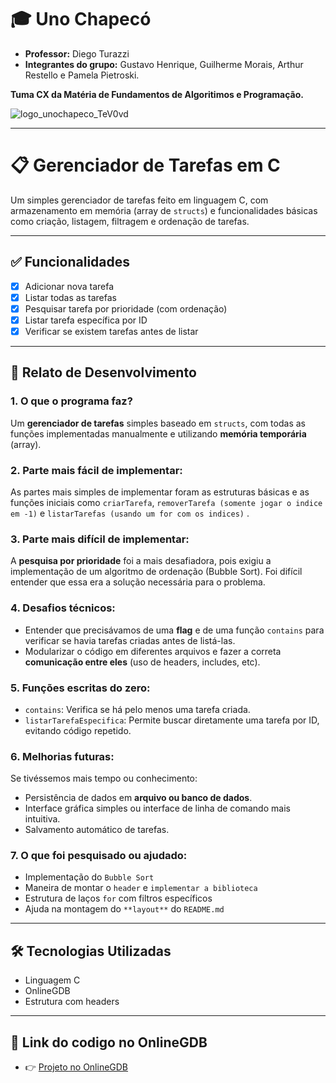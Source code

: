 # 🎓 Uno Chapecó

- **Professor:** Diego Turazzi
- **Integrantes do grupo:** Gustavo Henrique, Guilherme Morais, Arthur Restello e Pamela Pietroski.

**Tuma CX da Matéria de Fundamentos de Algoritimos e Programação.**

![logo_unochapeco_TeV0vd](https://github.com/user-attachments/assets/ac1149ab-13c4-44df-b7c0-eddbe1fecd16)

---


# 📋 Gerenciador de Tarefas em C

Um simples gerenciador de tarefas feito em linguagem C, com armazenamento em memória (array de `structs`) e funcionalidades básicas como criação, listagem, filtragem e ordenação de tarefas.

---

## ✅ Funcionalidades

- [x] Adicionar nova tarefa
- [x] Listar todas as tarefas
- [x] Pesquisar tarefa por prioridade (com ordenação)
- [x] Listar tarefa específica por ID
- [x] Verificar se existem tarefas antes de listar

---

## 🧠 Relato de Desenvolvimento

### 1. O que o programa faz?
Um **gerenciador de tarefas** simples baseado em `structs`, com todas as funções implementadas manualmente e utilizando **memória temporária** (array).

### 2. Parte mais fácil de implementar:
As partes mais simples de implementar foram as estruturas básicas e as funções iniciais como `criarTarefa`, `removerTarefa (somente jogar o indice em -1)` e `listarTarefas (usando um for com os indices)` .

### 3. Parte mais difícil de implementar:
A **pesquisa por prioridade** foi a mais desafiadora, pois exigiu a implementação de um algoritmo de ordenação (Bubble Sort). Foi difícil entender que essa era a solução necessária para o problema.

### 4. Desafios técnicos:
- Entender que precisávamos de uma **flag** e de uma função `contains` para verificar se havia tarefas criadas antes de listá-las.
- Modularizar o código em diferentes arquivos e fazer a correta **comunicação entre eles** (uso de headers, includes, etc).

### 5. Funções escritas do zero:
- `contains`: Verifica se há pelo menos uma tarefa criada.
- `listarTarefaEspecifica`: Permite buscar diretamente uma tarefa por ID, evitando código repetido.

### 6. Melhorias futuras:
Se tivéssemos mais tempo ou conhecimento:
- Persistência de dados em **arquivo ou banco de dados**.
- Interface gráfica simples ou interface de linha de comando mais intuitiva.
- Salvamento automático de tarefas.

### 7. O que foi pesquisado ou ajudado:
- Implementação do `Bubble Sort`
- Maneira de montar o `header` e `implementar a biblioteca`
- Estrutura de laços `for` com filtros específicos
- Ajuda na montagem do `**layout**` do `README.md`

---

## 🛠️ Tecnologias Utilizadas

- Linguagem C
- OnlineGDB
- Estrutura com headers

---

## 📁 Link do codigo no OnlineGDB

- 👉 [Projeto no OnlineGDB](https://onlinegdb.com/CzM0vtqu5)


